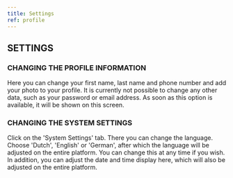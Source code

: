 ```yaml
---
title: Settings
ref: profile
---
```


## SETTINGS

### CHANGING THE PROFILE INFORMATION
Here you can change your first name, last name and phone number and add your photo to your profile. It is currently not possible to change any other data, such as your password or email address. As soon as this option is available, it will be shown on this screen.

### CHANGING THE SYSTEM SETTINGS
Click on the 'System Settings' tab. There you can change the language. Choose 'Dutch', 'English' or 'German', after which the language will be adjusted on the entire platform. You can change this at any time if you wish. In addition, you can adjust the date and time display here, which will also be adjusted on the entire platform.
